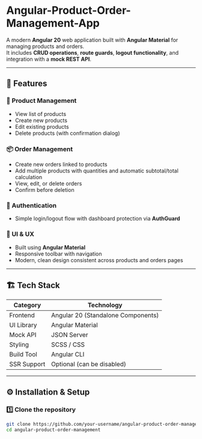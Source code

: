 # Angular-Product-Order-Management-App

A modern **Angular 20** web application built with **Angular Material** for managing products and orders.  
It includes **CRUD operations**, **route guards**, **logout functionality**, and integration with a **mock REST API**.

---

## 🚀 Features

### 🧩 Product Management
- View list of products
- Create new products
- Edit existing products
- Delete products (with confirmation dialog)

### 📦 Order Management
- Create new orders linked to products
- Add multiple products with quantities and automatic subtotal/total calculation
- View, edit, or delete orders
- Confirm before deletion

### 🔐 Authentication
- Simple login/logout flow with dashboard protection via **AuthGuard**

### 🎨 UI & UX
- Built using **Angular Material**
- Responsive toolbar with navigation
- Modern, clean design consistent across products and orders pages

---

## 🏗️ Tech Stack

| Category | Technology |
|-----------|-------------|
| Frontend | Angular 20 (Standalone Components) |
| UI Library | Angular Material |
| Mock API | JSON Server |
| Styling | SCSS / CSS |
| Build Tool | Angular CLI |
| SSR Support | Optional (can be disabled) |

---

## ⚙️ Installation & Setup

### 1️⃣ Clone the repository
```bash
git clone https://github.com/your-username/angular-product-order-management.git
cd angular-product-order-management
